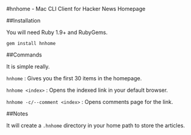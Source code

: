 #hnhome - Mac CLI Client for Hacker News Homepage

##Installation

You will need Ruby 1.9+ and RubyGems.

`gem install hnhome`

##Commands

It is simple really.

`hnhome` : Gives you the first 30 items in the homepage.  

`hnhome <index>` : Opens the indexed link in your default browser.  

`hnhome -c/--comment <index>` : Opens comments page for the link.  

##Notes

It will create a `.hnhome` directory in your home path to store the articles.
